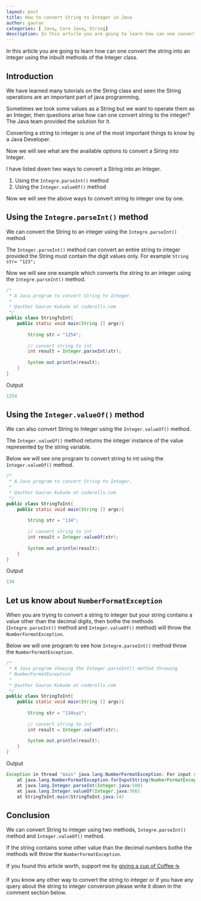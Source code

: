 ```yaml
---
layout: post
title: How to convert String to Integer in Java
author: gaurav
categories: [ Java, Core Java, String]
description: In this article you are going to learn how can one convert the string into an integer using the inbuilt methods of the Integer class.
---
```


In this article you are going to learn how can one convert the string into an integer using the inbuilt methods of the Integer class. 

## Introduction
We have learned many tutorials on the String class and seen the String operations are an important part of java programming.

Sometimes we took some values as a String but we want to operate them as an Integer, then questions arise how can one convert string to the integer? The Java team provided the solution for it.

Converting a string to integer is one of the most important things to know by a Java Developer.

Now we will see what are the available options to convert a Siring into Integer.

I have listed down two ways to convert a String into an Integer.

1. Using the `Integre.parseInt()` method
2. Using the `Integer.valueOf()` method

Now we will see the above ways to convert string to integer one by one.

## Using the `Integre.parseInt()` method

We can convert the String to an integer using the `Integre.parseInt()` method.

The `Integer.parseInt()` method can convert an entire string to integer provided the String must contain the digit values only. For example `String str= "123";`

Now we will see one example which converts the string to an integer using the `Integre.parseInt()` method.

```java
/*
 * A Java program to convert String to Integer.
 * 
 * @author Gaurav Kukade at coderolls.com
 */
public class StringToInt{
	public static void main(String [] args){
		
		String str = "1254";
		
		// convert string to int
		int result = Integer.parseInt(str);
	
		System.out.println(result);
	}
}
```
Output
```java
1254
```
## Using the `Integer.valueOf()` method

We can also convert String to Integer using the `Integer.valueOf()` method.

The  `Integer.valueOf()` method returns the integer instance of the value represented by the string variable.

Below we will see one program to convert string to int using the `Integer.valueOf()` method.

```java
/*
 * A Java program to convert String to Integer.
 * 
 * @author Gaurav Kukade at coderolls.com
 */
public class StringToInt{
	public static void main(String [] args){
		
		String str = "134";
		
		// convert string to int
		int result = Integer.valueOf(str);
	
		System.out.println(result);
	}
}
```
Output
```java
134
```

## Let us know about `NumberFormatException`

When you are trying to convert a string to integer but your string contains a value other than the decimal digits, then bothe the methods (`Integre.parseInt()` method and `Integer.valueOf()` method) will throw the `NumberFormatException`.

Below we will one program to see how `Integre.parseInt()` method throw the `NumberFormatException`.

```java
/*
 * A Java program showing the Integer.parseInt() method throwing
 * NumberFormatException
 * 
 * @author Gaurav Kukade at coderolls.com
 */
public class StringToInt{
	public static void main(String [] args){
		
		String str = "134xyz";
		
		// convert string to int
		int result = Integer.valueOf(str);
	
		System.out.println(result);
	}
}
```
Output
```java
Exception in thread "main" java.lang.NumberFormatException: For input string: "134xyz"
	at java.lang.NumberFormatException.forInputString(NumberFormatException.java:65)
	at java.lang.Integer.parseInt(Integer.java:580)
	at java.lang.Integer.valueOf(Integer.java:766)
	at StringToInt.main(StringToInt.java:14)
```

## Conclusion

We can convert String to integer using two methods, `Integre.parseInt()` method and `Integer.valueOf()` method.

If the string contains some other value than the decimal numbers bothe the methods will throw the `NumberFormatException`.

If you found this article worth, support me by  [giving a cup of Coffee ☕](https://www.paypal.me/GauravKukade)

If you know any other way to convert the string to integer or if you have any query about the string to integer conversion please write it down in the comment section below.

